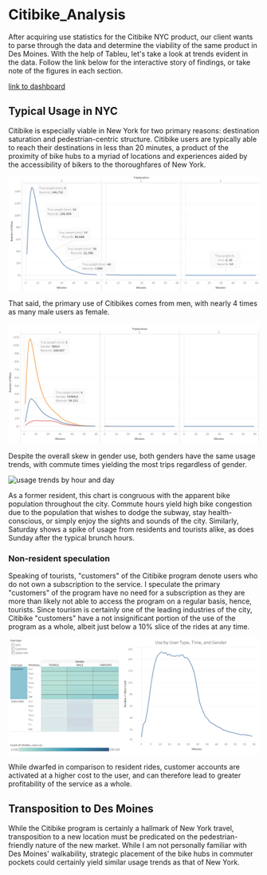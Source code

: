# Citibike_Analysis

After acquiring use statistics for the Citibike NYC product, our client wants to parse through the data and determine the viability of the same product in Des Moines. With the help of Tableu, let's take a look at trends evident in the data. Follow the link below for the interactive story of findings, or take note of the figures in each section.

[link to dashboard](https://public.tableau.com/profile/david8508#!/vizhome/citiBike_report/Story1?publish=yes "link to Tableau dashboard") 

## Typical Usage in NYC
Citibike is especially viable in New York for two primary reasons: destination saturation and pedestrian-centric structure. Citibike users are typically able to reach their destinations in less than 20 minutes, a product of the proximity of bike hubs to a myriad of locations and experiences aided by the accessibility of bikers to the thoroughfares of New York. 

![bike use overview](images/overall_use.png)


That said, the primary use of Citibikes comes from men, with nearly 4 times as many male users as female.

![gender skew in bike use](images/gender_split.png)

Despite the overall skew in gender use, both genders have the same usage trends, with commute times yielding the most trips regardless of gender.

![usage trends by hour and day](images/trips_perDay_pereHour.png)

As a former resident, this chart is congruous with the apparent bike population throughout the city. Commute hours yield high bike congestion due to the population that wishes to dodge the subway, stay health-conscious, or simply enjoy the sights and sounds of the city. Similarly, Saturday shows a spike of usage from residents and tourists alike, as does Sunday after the typical brunch hours.

### Non-resident speculation
Speaking of tourists, "customers" of the Citibike program denote users who do not own a subscription to the service. I speculate the primary "customers" of the program have no need for a subscription as they are more than likely not able to access the program on a regular basis, hence, tourists. Since tourism is certainly one of the leading industries of the city, Citibike "customers" have a not insignificant portion of the use of the program as a whole, albeit just below a 10% slice of the rides at any time.

![customer rides](images/customer_rides.png)

While dwarfed in comparison to resident rides, customer accounts are activated at a higher cost to the user, and can therefore lead to greater profitability of the service as a whole.

## Transposition to Des Moines
While the Citibike program is certainly a hallmark of New York travel, transposition to a new location must be predicated on the pedestrian-friendly nature of the new market. While I am not personally familiar with Des Moines' walkability, strategic placement of the bike hubs in commuter pockets could certainly yield similar usage trends as that of New York.



